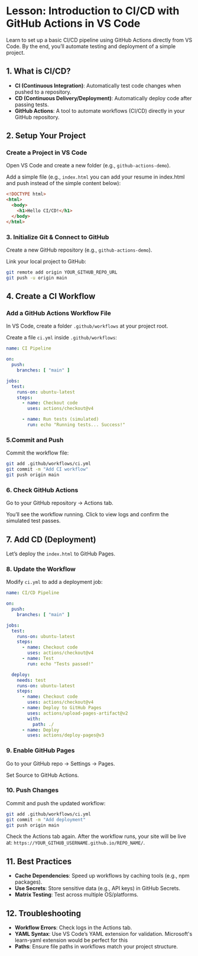 # Lesson: Introduction to CI/CD with GitHub Actions in VS Code

Learn to set up a basic CI/CD pipeline using GitHub Actions directly from VS Code. By the end, you’ll automate testing and deployment of a simple project.

## 1. What is CI/CD?

- **CI (Continuous Integration)**: Automatically test code changes when pushed to a repository.
- **CD (Continuous Delivery/Deployment)**: Automatically deploy code after passing tests.
- **GitHub Actions**: A tool to automate workflows (CI/CD) directly in your GitHub repository.

## 2. Setup Your Project

### Create a Project in VS Code

Open VS Code and create a new folder (e.g., `github-actions-demo`).

Add a simple file (e.g., `index.html` you can add your resume in index.html and push instead of the simple content below):

```html
<!DOCTYPE html>
<html>
  <body>
    <h1>Hello CI/CD!</h1>
  </body>
</html>
```

### 3. Initialize Git & Connect to GitHub


Create a new GitHub repository (e.g., `github-actions-demo`).

Link your local project to GitHub:

```bash
git remote add origin YOUR_GITHUB_REPO_URL
git push -u origin main
```

## 4. Create a CI Workflow

### Add a GitHub Actions Workflow File

In VS Code, create a folder `.github/workflows` at your project root.

Create a file `ci.yml` inside `.github/workflows`:

```yaml
name: CI Pipeline

on: 
  push:
    branches: [ "main" ]

jobs:
  test:
    runs-on: ubuntu-latest
    steps:
      - name: Checkout code
        uses: actions/checkout@v4

      - name: Run tests (simulated)
        run: echo "Running tests... Success!"
```

### 5.Commit and Push

Commit the workflow file:

```bash
git add .github/workflows/ci.yml
git commit -m "Add CI workflow"
git push origin main
```

### 6.  Check GitHub Actions

Go to your GitHub repository → Actions tab.

You’ll see the workflow running. Click to view logs and confirm the simulated test passes.

## 7. Add CD (Deployment)

Let’s deploy the `index.html` to GitHub Pages.

### 8.  Update the Workflow

Modify `ci.yml` to add a deployment job:

```yaml
name: CI/CD Pipeline

on:
  push:
    branches: [ "main" ]

jobs:
  test:
    runs-on: ubuntu-latest
    steps:
      - name: Checkout code
        uses: actions/checkout@v4
      - name: Test
        run: echo "Tests passed!"

  deploy:
    needs: test
    runs-on: ubuntu-latest
    steps:
      - name: Checkout code
        uses: actions/checkout@v4
      - name: Deploy to GitHub Pages
        uses: actions/upload-pages-artifact@v2
        with:
          path: ./
      - name: Deploy
        uses: actions/deploy-pages@v3
```

### 9. Enable GitHub Pages

Go to your GitHub repo → Settings → Pages.

Set Source to GitHub Actions.

### 10. Push Changes

Commit and push the updated workflow:

```bash
git add .github/workflows/ci.yml
git commit -m "Add deployment"
git push origin main
```

Check the Actions tab again. After the workflow runs, your site will be live at:
`https://YOUR_GITHUB_USERNAME.github.io/REPO_NAME/`.

## 11. Best Practices

- **Cache Dependencies**: Speed up workflows by caching tools (e.g., npm packages).
- **Use Secrets**: Store sensitive data (e.g., API keys) in GitHub Secrets.
- **Matrix Testing**: Test across multiple OS/platforms.

## 12. Troubleshooting

- **Workflow Errors**: Check logs in the Actions tab.
- **YAML Syntax**: Use VS Code’s YAML extension for validation. Microsoft's learn-yaml extension would be perfect for this
- **Paths**: Ensure file paths in workflows match your project structure.

